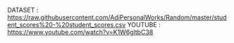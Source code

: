 DATASET : https://raw.githubusercontent.com/AdiPersonalWorks/Random/master/student_scores%20-%20student_scores.csv
YOUTUBE : https://www.youtube.com/watch?v=K1W6gltbC38
